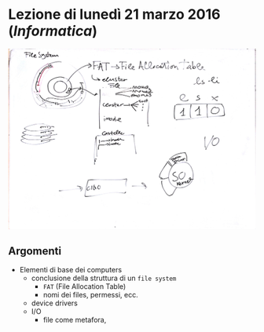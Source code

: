 # Lezione di lunedì 21 marzo 2016 (*Informatica*)

![whiteboard](./P_20160321.jpg)

## Argomenti

* Elementi di base dei computers
  * conclusione della struttura di un `file system`
    * `FAT` (File Allocation Table)
    * nomi dei files, permessi, ecc.
  * device drivers
  * I/O
    * file come metafora, 
